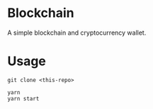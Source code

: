 # Blockchain

A simple blockchain and cryptocurrency wallet.

# Usage

```
git clone <this-repo>

yarn
yarn start
```
